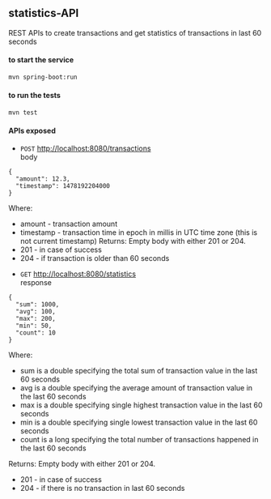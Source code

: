 ## statistics-API
REST APIs to create transactions and get statistics of transactions in last 60 seconds

#### to start the service 
```bash
mvn spring-boot:run
```

#### to run the tests
```
mvn test
```

#### APIs exposed
- `POST` [http://localhost:8080/transactions](http://localhost:8080/transactions)  
body
```
{
  "amount": 12.3,
  "timestamp": 1478192204000
}
```
Where:
- amount - transaction amount
- timestamp - transaction time in epoch in millis in UTC time zone (this is not current
timestamp)
Returns: Empty body with either 201 or 204.
- 201 - in case of success
- 204 - if transaction is older than 60 seconds  
  
  

+ `GET` [http://localhost:8080/statistics](http://localhost:8080/statistics)  
response
```
{
  "sum": 1000,
  "avg": 100,
  "max": 200,
  "min": 50,
  "count": 10
}
```
Where:
- sum is a double specifying the total sum of transaction value in the last 60 seconds
- avg is a double specifying the average amount of transaction value in the last 60
seconds
- max is a double specifying single highest transaction value in the last 60 seconds
- min is a double specifying single lowest transaction value in the last 60 seconds
- count is a long specifying the total number of transactions happened in the last 60
seconds

Returns: Empty body with either 201 or 204.
- 201 - in case of success
- 204 - if there is no transaction in last 60 seconds 

